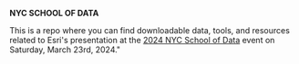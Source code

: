 **NYC SCHOOL OF DATA** 

This is a repo where you can find downloadable data, tools, and resources related to Esri's presentation at the [2024 NYC School of Data](https://schoolofdata.nyc/) event on Saturday, March 23rd, 2024." 

